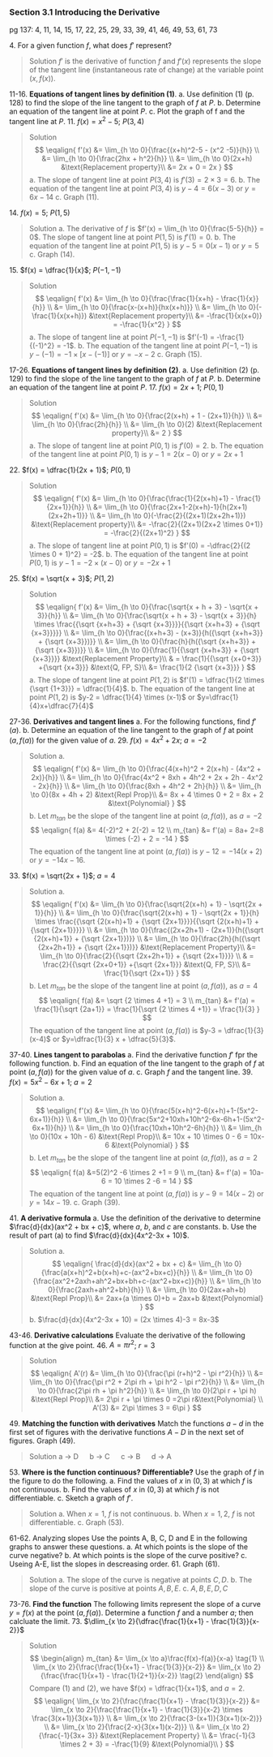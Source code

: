 ### Section 3.1 Introducing the Derivative
pg 137: 4, 11, 14, 15, 17, 22, 25, 29, 33, 39, 41, 46, 49, 53, 61, 73

4\. For a given function $f$, what does $f'$ represent?
>Solution
$f'$ is the derivative of function $f$ and $f'(x)$ represents the slope of the tangent line (instantaneous rate of change) at the variable point $(x, f(x))$.

11-16\. **Equations of tangent lines by definition (1)**.
a. Use definition (1) (p. 128) to find the slope of the line tangent to the graph of $f$ at $P$.
b. Determine an equation of the tangent line at point $P$.
c. Plot the graph of f and the tangent line at $P$.
11\. $f(x) = x^2 - 5$; $P(3, 4)$
>Solution
$$
\eqalign{
f'(x) &= \lim_{h \to 0}{\frac{(x+h)^2-5 - (x^2 -5)}{h}} \\
&= \lim_{h \to 0}{\frac{2hx + h^2}{h}} \\
&= \lim_{h \to 0}(2x+h) &\text{Replacement property}\\
&= 2x + 0 = 2x
}
$$
a. The slope of tangent line at point $P(3, 4)$ is $f'(3) = 2 \times 3 = 6$.
b. The equation of the tangent line at point $P(3, 4)$ is $y-4 = 6(x-3)$ or $y=6x-14$
c. Graph (11).

14\. $f(x) = 5$; $P(1, 5)$
>Solution
a. The derivative of $f$ is $f'(x) = \lim_{h \to 0}{\frac{5-5}{h}} = 0$. The slope of tangent line at point $P(1, 5)$ is $f'(1) = 0$.
b. The equation of the tangent line at point $P(1, 5)$ is $y-5 = 0(x-1)$ or $y=5$
c. Graph (14).

15\. $f(x) = \dfrac{1}{x}$; $P(-1, -1)$
>Solution
$$
\eqalign{
f'(x) &= \lim_{h \to 0}{\frac{\frac{1}{x+h} - \frac{1}{x}}{h}} \\
&= \lim_{h \to 0}{\frac{x-(x+h)}{hx(x+h)}} \\
&= \lim_{h \to 0}(-\frac{1}{x(x+h)}) &\text{Replacement property}\\
&= -\frac{1}{x(x+0)} = -\frac{1}{x^2}
}
$$
a. The slope of tangent line at point $P(-1, -1)$ is $f'(-1) = -\frac{1}{(-1)^2} = -1$.
b. The equation of the tangent line at point $P(-1, -1)$ is $y-(-1) = -1 \times [x-(-1)]$ or $y=-x-2$
c. Graph (15).

17-26\. **Equations of tangent lines by definition (2)**.
a. Use definition (2) (p. 129) to find the slope of the line tangent to the graph of $f$ at $P$.
b. Determine an equation of the tangent line at point $P$.
17\. $f(x) = 2x + 1$; $P(0, 1)$
>Solution
$$
\eqalign{
f'(x) &= \lim_{h \to 0}{\frac{2(x+h) + 1 - (2x+1)}{h}} \\
&= \lim_{h \to 0}{\frac{2h}{h}} \\
&= \lim_{h \to 0}(2) &\text{Replacement property}\\
&= 2
}
$$
a. The slope of tangent line at point $P(0, 1)$ is $f'(0) = 2$.
b. The equation of the tangent line at point $P(0, 1)$ is $y-1 = 2 (x-0)$ or $y=2x+1$

22\. $f(x) = \dfrac{1}{2x + 1}$; $P(0, 1)$
>Solution
$$
\eqalign{
f'(x) &= \lim_{h \to 0}{\frac{\frac{1}{2(x+h)+1} - \frac{1}{2x+1}}{h}} \\
&= \lim_{h \to 0}{\frac{2x+1-2(x+h)-1}{h(2x+1)(2x+2h+1)}} \\
&= \lim_{h \to 0}(-\frac{2}{(2x+1)(2x+2h+1)}) &\text{Replacement property}\\
&= -\frac{2}{(2x+1)(2x+2 \times 0+1)} = -\frac{2}{(2x+1)^2}
}
$$
a. The slope of tangent line at point $P(0, 1)$ is $f'(0) = -\dfrac{2}{(2 \times 0 + 1)^2} = -2$.
b. The equation of the tangent line at point $P(0, 1)$ is $y-1 = -2 \times (x-0)$ or $y=-2x+1$

25\. $f(x) = \sqrt{x + 3}$; $P(1, 2)$
>Solution
$$
\eqalign{
f'(x) &= \lim_{h \to 0}{\frac{\sqrt{x + h + 3} - \sqrt{x + 3}}{h}} \\
&= \lim_{h \to 0}{\frac{\sqrt{x + h + 3} - \sqrt{x + 3}}{h} \times \frac{{\sqrt {x+h+3} + {\sqrt {x+3}}}}{{\sqrt {x+h+3} + {\sqrt {x+3}}}}} \\
&= \lim_{h \to 0}{\frac{(x+h+3) - (x+3)}{h({\sqrt {x+h+3}} + {\sqrt {x+3}})}} \\
&= \lim_{h \to 0}{\frac{h}{h({\sqrt {x+h+3}} + {\sqrt {x+3}})}} \\
&= \lim_{h \to 0}{\frac{1}{{\sqrt {x+h+3}} + {\sqrt {x+3}}}} &\text{Replacement Property}\\
& = \frac{1}{{\sqrt {x+0+3}} +{\sqrt {x+3}}} &\text{Q, FP, S}\\
&= \frac{1}{2 {\sqrt {x+3}}}
}
$$
a. The slope of tangent line at point $P(1, 2)$ is $f'(1) = \dfrac{1}{2 \times {\sqrt {1+3}}} = \dfrac{1}{4}$.
b. The equation of the tangent line at point $P(1, 2)$ is $y-2 = \dfrac{1}{4} \times (x-1)$ or $y=\dfrac{1}{4}x+\dfrac{7}{4}$

27-36\. **Derivatives and tangent lines**
a. For the following functions, find $f'(a)$.
b. Determine an equation of the line tangent to the graph of $f$ at point ($a, f(a))$ for the given value of $a$.
29\. $f(x) = 4x^2 + 2x$; $a=-2$
>Solution
a.
$$
\eqalign{
f'(x) &= \lim_{h \to 0}{\frac{4(x+h)^2 + 2(x+h) - (4x^2 + 2x)}{h}} \\
&= \lim_{h \to 0}{\frac{4x^2 + 8xh + 4h^2 + 2x + 2h - 4x^2 - 2x}{h}} \\
&= \lim_{h \to 0}{\frac{8xh + 4h^2 + 2h}{h}} \\
&= \lim_{h \to 0}(8x + 4h + 2) &\text{Repl Prop}\\
&= 8x + 4 \times 0 + 2 = 8x + 2 &\text{Polynomial}
}
$$
b. Let $m_{tan}$ be the slope of the tangent line at point $(a, f(a))$, as $a=-2$
$$
\eqalign{
f(a) &= 4(-2)^2 + 2(-2) = 12 \\
m_{tan} &= f'(a) = 8a+ 2=8 \times (-2) + 2 = -14
}
$$
The equation of the tangent line at point $(a, f(a))$ is $y-12 = -14(x+2)$ or $y=-14x-16$.

33\. $f(x) = \sqrt{2x + 1}$; $a=4$
>Solution
a.
$$
\eqalign{
f'(x) &= \lim_{h \to 0}{\frac{\sqrt{2(x+h) + 1} - \sqrt{2x + 1}}{h}} \\
&= \lim_{h \to 0}{\frac{\sqrt{2(x+h) + 1} - \sqrt{2x + 1}}{h} \times \frac{{\sqrt {2(x+h)+1} + {\sqrt {2x+1}}}}{{\sqrt {2(x+h)+1} + {\sqrt {2x+1}}}}} \\
&= \lim_{h \to 0}{\frac{(2x+2h+1) - (2x+1)}{h({\sqrt {2(x+h)+1}} + {\sqrt {2x+1}})}} \\
&= \lim_{h \to 0}{\frac{2h}{h({\sqrt {2x+2h+1}} + {\sqrt {2x+1}})}} &\text{Replacement Property}\\
&= \lim_{h \to 0}{\frac{2}{{\sqrt {2x+2h+1}} + {\sqrt {2x+1}}}} \\
& = \frac{2}{{\sqrt {2x+0+1}} +{\sqrt {2x+1}}} &\text{Q, FP, S}\\
&= \frac{1}{\sqrt {2x+1}}
}
$$
b. Let $m_{tan}$ be the slope of the tangent line at point $(a, f(a))$, as $a=4$
$$
\eqalign{
f(a) &= \sqrt {2 \times 4 +1} = 3 \\
m_{tan} &= f'(a) = \frac{1}{\sqrt {2a+1}} = \frac{1}{\sqrt {2 \times 4 +1}} = \frac{1}{3}
}
$$
The equation of the tangent line at point $(a, f(a))$ is $y-3 = \dfrac{1}{3}(x-4)$ or $y=\dfrac{1}{3} x + \dfrac{5}{3}$.

37-40\. **Lines tangent to parabolas**
a. Find the derivative function $f'$ fpr the following function.
b. Find an equation of the line tangent to the graph of $f$ at point $(a, f(a))$ for the given value of $a$.
c. Graph $f$ and the tangent line.
39\. $f(x) = 5x^2 - 6x + 1$; $a=2$
>Solution
a.
$$
\eqalign{
f'(x) &= \lim_{h \to 0}{\frac{5(x+h)^2-6(x+h)+1-(5x^2-6x+1)}{h}} \\
&= \lim_{h \to 0}{\frac{5x^2+10xh+10h^2-6x-6h+1-(5x^2-6x+1)}{h}} \\
&= \lim_{h \to 0}{\frac{10xh+10h^2-6h}{h}} \\
&= \lim_{h \to 0}(10x + 10h - 6) &\text{Repl Prop}\\
&= 10x + 10 \times 0 - 6 = 10x-6 &\text{Polynomial}
}
$$
b. Let $m_{tan}$ be the slope of the tangent line at point $(a, f(a))$, as $a=2$
$$
\eqalign{
f(a) &=5(2)^2 -6 \times 2 +1 = 9 \\
m_{tan} &= f'(a) = 10a-6 = 10 \times 2 -6 = 14
}
$$
The equation of the tangent line at point $(a, f(a))$ is $y-9 = 14(x-2)$ or $y=14x-19$.
c. Graph (39).

41\. **A derivative formula**
a. Use the definition of the derivative to determine $\frac{d}{dx}(ax^2 + bx + c)$, where $a$, $b$, and $c$ are constants.
b. Use the result of part (a) to find $\frac{d}{dx}(4x^2-3x + 10)$.
>Solution
a.
$$
\eqalign{
\frac{d}{dx}(ax^2 + bx + c) &= \lim_{h \to 0}{\frac{a(x+h)^2+b(x+h)+c-(ax^2+bx+c)}{h}} \\
&= \lim_{h \to 0}{\frac{ax^2+2axh+ah^2+bx+bh+c-(ax^2+bx+c)}{h}} \\
&= \lim_{h \to 0}{\frac{2axh+ah^2+bh}{h}} \\
&= \lim_{h \to 0}(2ax+ah+b) &\text{Repl Prop}\\
&= 2ax+(a \times 0)+b = 2ax+b &\text{Polynomial}
}
$$
b. $\frac{d}{dx}(4x^2-3x + 10) = (2x \times 4)-3 = 8x-3$

43-46\. **Derivative calculations** Evaluate the derivative of the following function at the give point.
46\. $A=\pi r^2$; $r=3$
>Solution
$$
\eqalign{
A'(r) &= \lim_{h \to 0}{\frac{\pi (r+h)^2 - \pi r^2}{h}} \\
&= \lim_{h \to 0}{\frac{\pi r^2 + 2\pi rh + \pi h^2  - \pi r^2}{h}} \\
&= \lim_{h \to 0}{\frac{2\pi rh + \pi h^2}{h}} \\
&= \lim_{h \to 0}(2\pi r + \pi h) &\text{Repl Prop}\\
&= 2\pi r + \pi \times 0 =2\pi r&\text{Polynomial} \\
A'(3) &= 2\pi \times 3 = 6\pi
}
$$

49\. **Matching the function with derivatives** Match the functions $a-d$ in the first set of figures with the derivative functions $A-D$ in the next set of figures. Graph (49).
>Solution
a -> D &emsp; b -> C &emsp;  c -> B &emsp; d -> A

53\. **Where is the function continuous? Differentiable?** Use the graph of $f$ in the figure to do the following.
a. Find the values of $x$ in $(0, 3)$ at which $f$ is not continuous.
b. Find the values of $x$ in $(0, 3)$ at which $f$ is not differentiable.
c. Sketch a graph of $f'$.
>Solution
a. When $x=1$, $f$ is not continuous.
b. When $x=1, 2$, $f$ is not differentiable.
c. Graph (53).

61-62\. Analyzing slopes Use the points A, B, C, D and E in the following graphs to answer these questions.
a. At which points is the slope of the curve negative?
b. At which points is the slope of the curve positive?
c. Useing A-E, list the slopes in descreasing order.
61\. Graph (61).
>Solution
a. The slope of the curve is negative at points $C, D$.
b. The slope of the curve is positive at points $A, B, E$.
c. $A, B, E, D, C$

73-76\. **Find the function** The following limits represent the slope of a curve $y = f(x)$ at the point $(a, f(a))$. Determine a function $f$ and a number $a$; then calcluate the limit.
73\. $\dlim_{x \to 2}{\dfrac{\frac{1}{x+1} - \frac{1}{3}}{x-2}}$
>Solution
$$
\begin{align}
m_{tan} &= \lim_{x \to a}\frac{f(x)-f(a)}{x-a} \tag{1} \\
\lim_{x \to 2}{\frac{\frac{1}{x+1} - \frac{1}{3}}{x-2}} &= \lim_{x \to 2}{\frac{\frac{1}{x+1} - \frac{1}{2+1}}{x-2}} \tag{2}
\end{align}
$$
Compare (1) and (2), we have $f(x) = \dfrac{1}{x+1}$, and $a=2$.
$$
\eqalign{
\lim_{x \to 2}{\frac{\frac{1}{x+1} - \frac{1}{3}}{x-2}} &= \lim_{x \to 2}{\frac{\frac{1}{x+1} - \frac{1}{3}}{x-2} \times \frac{3(x+1)}{3(x+1)}}  \\
&= \lim_{x \to 2}{\frac{3-(x+1)}{3(x+1)(x-2)}} \\
&= \lim_{x \to 2}{\frac{2-x}{3(x+1)(x-2)}} \\
&= \lim_{x \to 2}{\frac{-1}{3x+ 3}} &\text{Replacement Property} \\
&= \frac{-1}{3 \times 2 + 3} = -\frac{1}{9} &\text{Polynomial}\\
}
$$
